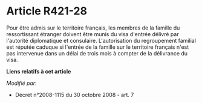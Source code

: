 # Article R421-28

Pour être admis sur le territoire français, les membres de la famille du ressortissant étranger doivent être munis du visa
d'entrée délivré par l'autorité diplomatique et consulaire. L'autorisation du regroupement familial est réputée caduque si
l'entrée de la famille sur le territoire français n'est pas intervenue dans un délai de trois mois à compter de la délivrance
du visa.

**Liens relatifs à cet article**

_Modifié par_:

  - Décret n°2008-1115 du 30 octobre 2008 - art. 7
